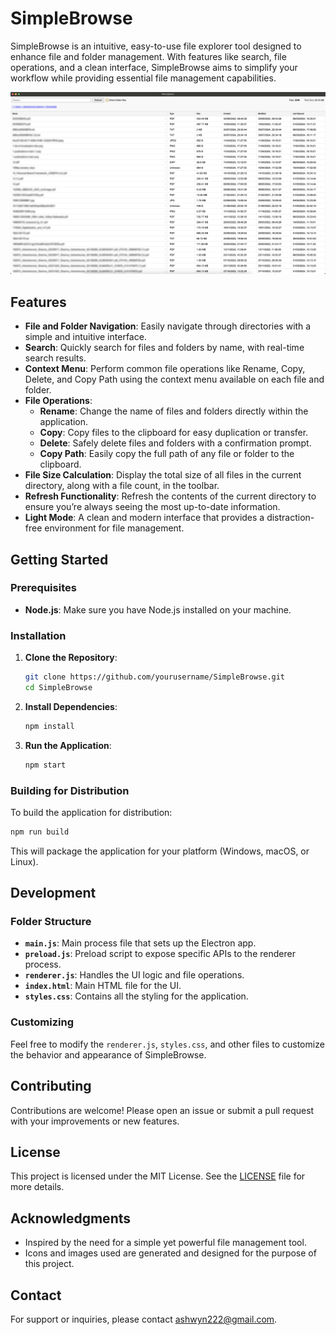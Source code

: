# SimpleBrowse

SimpleBrowse is an intuitive, easy-to-use file explorer tool designed to enhance file and folder management. With features like search, file operations, and a clean interface, SimpleBrowse aims to simplify your workflow while providing essential file management capabilities.

![SimpleBrowse Screenshot](./assets/app-screenshot.png)

## Features

- **File and Folder Navigation**: Easily navigate through directories with a simple and intuitive interface.
- **Search**: Quickly search for files and folders by name, with real-time search results.
- **Context Menu**: Perform common file operations like Rename, Copy, Delete, and Copy Path using the context menu available on each file and folder.
- **File Operations**: 
  - **Rename**: Change the name of files and folders directly within the application.
  - **Copy**: Copy files to the clipboard for easy duplication or transfer.
  - **Delete**: Safely delete files and folders with a confirmation prompt.
  - **Copy Path**: Easily copy the full path of any file or folder to the clipboard.
- **File Size Calculation**: Display the total size of all files in the current directory, along with a file count, in the toolbar.
- **Refresh Functionality**: Refresh the contents of the current directory to ensure you’re always seeing the most up-to-date information.
- **Light Mode**: A clean and modern interface that provides a distraction-free environment for file management.

## Getting Started

### Prerequisites

- **Node.js**: Make sure you have Node.js installed on your machine.

### Installation

1. **Clone the Repository**:
   ```bash
   git clone https://github.com/yourusername/SimpleBrowse.git
   cd SimpleBrowse
   ```

2. **Install Dependencies**:
   ```bash
   npm install
   ```

3. **Run the Application**:
   ```bash
   npm start
   ```

### Building for Distribution

To build the application for distribution:

```bash
npm run build
```

This will package the application for your platform (Windows, macOS, or Linux).

## Development

### Folder Structure

- **`main.js`**: Main process file that sets up the Electron app.
- **`preload.js`**: Preload script to expose specific APIs to the renderer process.
- **`renderer.js`**: Handles the UI logic and file operations.
- **`index.html`**: Main HTML file for the UI.
- **`styles.css`**: Contains all the styling for the application.

### Customizing

Feel free to modify the `renderer.js`, `styles.css`, and other files to customize the behavior and appearance of SimpleBrowse.

## Contributing

Contributions are welcome! Please open an issue or submit a pull request with your improvements or new features.

## License

This project is licensed under the MIT License. See the [LICENSE](LICENSE) file for more details.

## Acknowledgments

- Inspired by the need for a simple yet powerful file management tool.
- Icons and images used are generated and designed for the purpose of this project.

## Contact

For support or inquiries, please contact [ashwyn222@gmail.com](mailto:ashwyn222@gmail.com).
